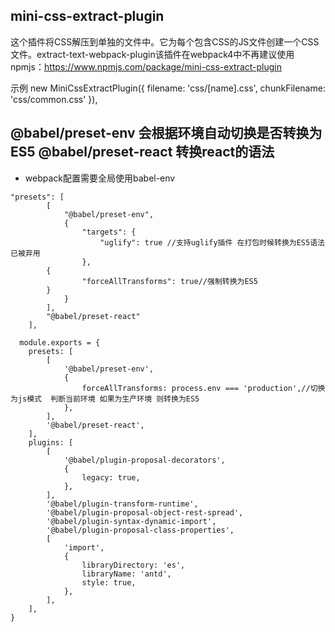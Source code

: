 ## mini-css-extract-plugin
这个插件将CSS解压到单独的文件中。它为每个包含CSS的JS文件创建一个CSS文件。extract-text-webpack-plugin该插件在webpack4中不再建议使用
npmjs：https://www.npmjs.com/package/mini-css-extract-plugin

示例
  new MiniCssExtractPlugin({
    filename: 'css/[name].css',
    chunkFilename: 'css/common.css'
  }),

## @babel/preset-env 会根据环境自动切换是否转换为ES5 @babel/preset-react 转换react的语法 
-  webpack配置需要全局使用babel-env

```
"presets": [
		[
			"@babel/preset-env",
			{
				"targets": {
					"uglify": true //支持uglify插件 在打包时候转换为ES5语法  已被弃用
				},
        {
				"forceAllTransforms": true//强制转换为ES5
        }
			}
		],
		"@babel/preset-react"
	],

  module.exports = {
	presets: [
		[
			'@babel/preset-env',
			{
				forceAllTransforms: process.env === 'production',//切换为js模式  判断当前环境 如果为生产环境 则转换为ES5
			},
		],
		'@babel/preset-react',
	],
	plugins: [
		[
			'@babel/plugin-proposal-decorators',
			{
				legacy: true,
			},
		],
		'@babel/plugin-transform-runtime',
		'@babel/plugin-proposal-object-rest-spread',
		'@babel/plugin-syntax-dynamic-import',
		'@babel/plugin-proposal-class-properties',
		[
			'import',
			{
				libraryDirectory: 'es',
				libraryName: 'antd',
				style: true,
			},
		],
	],
} 
```